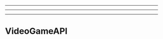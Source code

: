 --------------------------------------
----------------------------------------------------------------------------------------------------
-------------------------------------------------------
# VideoGameAPI

